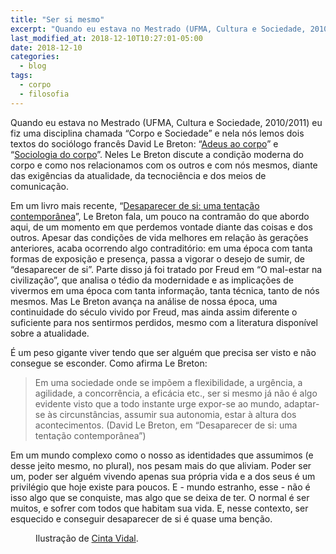 ```yaml
---
title: "Ser si mesmo"
excerpt: "Quando eu estava no Mestrado (UFMA, Cultura e Sociedade, 2010/2011) eu fiz uma disciplina chamada “Corpo e Sociedade” e nela nós lemos dois textos do sociólogo francês David Le Breton: “Adeus ao corpo” e “Sociologia do corpo”. Neles Le Breton discute a condição moderna do corpo e como nos relacionamos com os outros e com nós mesmos..."
last_modified_at: 2018-12-10T10:27:01-05:00
date: 2018-12-10
categories:
  - blog
tags: 
  - corpo
  - filosofia
---
```


Quando eu estava no Mestrado (UFMA, Cultura e Sociedade, 2010/2011) eu fiz uma disciplina chamada “Corpo e Sociedade” e nela nós lemos dois textos do sociólogo francês David Le Breton: “[Adeus ao corpo](https://amzn.to/2SDzJXQ)” e “[Sociologia do corpo](https://amzn.to/2QIonEY)”. Neles Le Breton discute a condição moderna do corpo e como nos relacionamos com os outros e com nós mesmos, diante das exigências da atualidade, da tecnociência e dos meios de comunicação.

Em um livro mais recente, “[Desaparecer de si: uma tentação contemporânea](https://amzn.to/2EbKHjy)”, Le Breton fala, um pouco na contramão do que abordo aqui, de um momento em que perdemos vontade diante das coisas e dos outros. Apesar das condições de vida melhores em relação às gerações anteriores, acaba ocorrendo algo contraditório: em uma época com tanta formas de exposição e presença, passa a vigorar o desejo de sumir, de “desaparecer de si”. Parte disso já foi tratado por Freud em “O mal-estar na civilização”, que analisa o tédio da modernidade e as implicações de vivermos em uma época com tanta informação, tanta técnica, tanto de nós mesmos. Mas Le Breton avança na análise de nossa época, uma continuidade do século vivido por Freud, mas ainda assim diferente o suficiente para nos sentirmos perdidos, mesmo com a literatura disponível sobre a atualidade.

É um peso gigante viver tendo que ser alguém que precisa ser visto e não consegue se esconder. Como afirma Le Breton:

> Em uma sociedade onde se impõem a flexibilidade, a urgência, a agilidade, a concorrência, a eficácia etc., ser si mesmo já não é algo evidente visto que a todo instante urge expor-se ao mundo, adaptar-se às circunstâncias, assumir sua autonomia, estar à altura dos acontecimentos. (David Le Breton, em “Desaparecer de si: uma tentação contemporânea”)

Em um mundo complexo como o nosso as identidades que assumimos (e desse jeito mesmo, no plural), nos pesam mais do que aliviam. Poder ser um, poder ser alguém vivendo apenas sua própria vida e a dos seus é um privilégio que hoje existe para poucos. E - mundo estranho, esse - não é isso algo que se conquiste, mas algo que se deixa de ter. O normal é ser muitos, e sofrer com todos que habitam sua vida. E, nesse contexto, ser esquecido e conseguir desaparecer de si é quase uma benção.

<figure class="align-center">
  <a href="#"><img src="{{ site.url }}{{ site.baseurl }}/assets/images/Cinta+Vidal.jpg" alt=""></a>
  <figcaption>Ilustração de <a href="https://cintavidal.com/">Cinta Vidal</a>.</figcaption>
</figure> 
